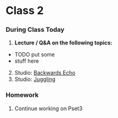# Class 2

### During Class Today

1. **Lecture / Q&A on the following topics:**
  * TODO put some
  * stuff here
2. Studio: [Backwards Echo](../studios/backwards-echo)
3. Studio: [Juggling](../studios/juggling)

### Homework
1. Continue working on Pset3
